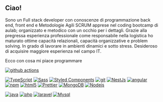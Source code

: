 ## Ciao!

Sono un Full stack developer con conoscenze di programmazione back end, front end e Metodologie Agili SCRUM apprese nel coding bootcamp di aulab; organizzato e metodico con un occhio per i dettagli. Grazie alla pregressa esperienza professionale come responsabile nella logistica ho maturato ottime capacità relazionali, capacità organizzative e problem solving. In grado di lavorare in ambienti dinamici e sotto stress. Desideroso di acquisire maggiore esperienza nel campo IT.

Ecco con cosa mi piace programmare



<p dir="auto">


>
  <a target="_blank" rel="noopener noreferrer nofollow" href="https://camo.githubusercontent.com/4f8210669c113b24c8b6dae514e63df3f10aa8b5fa1142df5a6eaf0e7e421c7e/68747470733a2f2f696d672e736869656c64732e696f2f62616467652f2d4769746875625f416374696f6e732d3230383846463f7374796c653d666c61742d737175617265266c6f676f3d6769746875622d616374696f6e73266c6f676f436f6c6f723d7768697465"><img alt="github actions" src="https://camo.githubusercontent.com/4f8210669c113b24c8b6dae514e63df3f10aa8b5fa1142df5a6eaf0e7e421c7e/68747470733a2f2f696d672e736869656c64732e696f2f62616467652f2d4769746875625f416374696f6e732d3230383846463f7374796c653d666c61742d737175617265266c6f676f3d6769746875622d616374696f6e73266c6f676f436f6c6f723d7768697465" data-canonical-src="https://img.shields.io/badge/-Github_Actions-2088FF?style=flat-square&amp;logo=github-actions&amp;logoColor=white" style="max-width: 100%;"></a>

  <a target="_blank" rel="noopener noreferrer nofollow" href="https://camo.githubusercontent.com/fc531b7ec44d5eb08d44dd57078a31ef6f3357bfd40ed63a86b9eab811b8b7ab/68747470733a2f2f696d672e736869656c64732e696f2f62616467652f2d547970655363726970742d3030374143433f7374796c653d666c61742d737175617265266c6f676f3d74797065736372697074266c6f676f436f6c6f723d7768697465"><img alt="TypeScript" src="https://camo.githubusercontent.com/fc531b7ec44d5eb08d44dd57078a31ef6f3357bfd40ed63a86b9eab811b8b7ab/68747470733a2f2f696d672e736869656c64732e696f2f62616467652f2d547970655363726970742d3030374143433f7374796c653d666c61742d737175617265266c6f676f3d74797065736372697074266c6f676f436f6c6f723d7768697465" data-canonical-src="https://img.shields.io/badge/-TypeScript-007ACC?style=flat-square&amp;logo=typescript&amp;logoColor=white" style="max-width: 100%;"></a>
  <a target="_blank" rel="noopener noreferrer nofollow" href="https://camo.githubusercontent.com/40a7829e7827c09f70eb03b3f3725aa0ad9520f22173f8858250ad29f94b1417/68747470733a2f2f696d672e736869656c64732e696f2f62616467652f2d536173732d4343363639393f7374796c653d666c61742d737175617265266c6f676f3d73617373266c6f676f436f6c6f723d7768697465"><img alt="Sass" src="https://camo.githubusercontent.com/40a7829e7827c09f70eb03b3f3725aa0ad9520f22173f8858250ad29f94b1417/68747470733a2f2f696d672e736869656c64732e696f2f62616467652f2d536173732d4343363639393f7374796c653d666c61742d737175617265266c6f676f3d73617373266c6f676f436f6c6f723d7768697465" data-canonical-src="https://img.shields.io/badge/-Sass-CC6699?style=flat-square&amp;logo=sass&amp;logoColor=white" style="max-width: 100%;"></a>
   <a target="_blank" rel="noopener noreferrer nofollow" href="https://camo.githubusercontent.com/5a77ed0703ada1f9769891b043ce7cacd27e5dac2c4fad6fd799f4abe366273a/68747470733a2f2f696d672e736869656c64732e696f2f62616467652f2d5374796c65645f436f6d706f6e656e74732d6462373039323f7374796c653d666c61742d737175617265266c6f676f3d7374796c65642d636f6d706f6e656e7473266c6f676f436f6c6f723d7768697465"><img alt="Styled Components" src="https://camo.githubusercontent.com/5a77ed0703ada1f9769891b043ce7cacd27e5dac2c4fad6fd799f4abe366273a/68747470733a2f2f696d672e736869656c64732e696f2f62616467652f2d5374796c65645f436f6d706f6e656e74732d6462373039323f7374796c653d666c61742d737175617265266c6f676f3d7374796c65642d636f6d706f6e656e7473266c6f676f436f6c6f723d7768697465" data-canonical-src="https://img.shields.io/badge/-Styled_Components-db7092?style=flat-square&amp;logo=styled-components&amp;logoColor=white" style="max-width: 100%;"></a>
  <a target="_blank" rel="noopener noreferrer nofollow" href="https://camo.githubusercontent.com/3d4a55e7d45198177f13f9f10c536edd2970c43d753759585e3391d04677e56d/68747470733a2f2f696d672e736869656c64732e696f2f62616467652f2d4769742d4630353033323f7374796c653d666c61742d737175617265266c6f676f3d676974266c6f676f436f6c6f723d7768697465"><img alt="git" src="https://camo.githubusercontent.com/3d4a55e7d45198177f13f9f10c536edd2970c43d753759585e3391d04677e56d/68747470733a2f2f696d672e736869656c64732e696f2f62616467652f2d4769742d4630353033323f7374796c653d666c61742d737175617265266c6f676f3d676974266c6f676f436f6c6f723d7768697465" data-canonical-src="https://img.shields.io/badge/-Git-F05032?style=flat-square&amp;logo=git&amp;logoColor=white" style="max-width: 100%;"></a>
  <a target="_blank" rel="noopener noreferrer nofollow" href="https://camo.githubusercontent.com/7b783d2e93fef4dae260f0fcbfbc33304769c53d317a211b5610f75a5761dc61/68747470733a2f2f696d672e736869656c64732e696f2f62616467652f2d4e6573744a732d6561323834353f7374796c653d666c61742d737175617265266c6f676f3d6e6573746a73266c6f676f436f6c6f723d7768697465"><img alt="NestJs" src="https://camo.githubusercontent.com/7b783d2e93fef4dae260f0fcbfbc33304769c53d317a211b5610f75a5761dc61/68747470733a2f2f696d672e736869656c64732e696f2f62616467652f2d4e6573744a732d6561323834353f7374796c653d666c61742d737175617265266c6f676f3d6e6573746a73266c6f676f436f6c6f723d7768697465" data-canonical-src="https://img.shields.io/badge/-NestJs-ea2845?style=flat-square&amp;logo=nestjs&amp;logoColor=white" style="max-width: 100%;"></a>
  <a target="_blank" rel="noopener noreferrer nofollow" href="https://camo.githubusercontent.com/76496f9153dab79a9a835bfc133e95be11ed15bcfdb109202f77d3e6eaa3dd90/68747470733a2f2f696d672e736869656c64732e696f2f62616467652f2d416e67756c61722d4444303033313f7374796c653d666c61742d737175617265266c6f676f3d616e67756c6172266c6f676f436f6c6f723d7768697465"><img alt="angular" src="https://camo.githubusercontent.com/76496f9153dab79a9a835bfc133e95be11ed15bcfdb109202f77d3e6eaa3dd90/68747470733a2f2f696d672e736869656c64732e696f2f62616467652f2d416e67756c61722d4444303033313f7374796c653d666c61742d737175617265266c6f676f3d616e67756c6172266c6f676f436f6c6f723d7768697465" data-canonical-src="https://img.shields.io/badge/-Angular-DD0031?style=flat-square&amp;logo=angular&amp;logoColor=white" style="max-width: 100%;"></a>
  <a target="_blank" rel="noopener noreferrer nofollow" href="https://camo.githubusercontent.com/1fd2aacb73a7adf08ce72b0874d4e69812296d555bd13f4e98fab5d29d21a5ac/68747470733a2f2f696d672e736869656c64732e696f2f62616467652f2d4e504d2d4342333833373f7374796c653d666c61742d737175617265266c6f676f3d6e706d266c6f676f436f6c6f723d7768697465"><img alt="npm" src="https://camo.githubusercontent.com/1fd2aacb73a7adf08ce72b0874d4e69812296d555bd13f4e98fab5d29d21a5ac/68747470733a2f2f696d672e736869656c64732e696f2f62616467652f2d4e504d2d4342333833373f7374796c653d666c61742d737175617265266c6f676f3d6e706d266c6f676f436f6c6f723d7768697465" data-canonical-src="https://img.shields.io/badge/-NPM-CB3837?style=flat-square&amp;logo=npm&amp;logoColor=white" style="max-width: 100%;"></a>
  <a target="_blank" rel="noopener noreferrer nofollow" href="https://camo.githubusercontent.com/6010a85175edf5787bba645d2bdad7ec26f41aafce3f5a59569352de55deed74/68747470733a2f2f696d672e736869656c64732e696f2f62616467652f2d48544d4c352d4533344632363f7374796c653d666c61742d737175617265266c6f676f3d68746d6c35266c6f676f436f6c6f723d7768697465"><img alt="html5" src="https://camo.githubusercontent.com/6010a85175edf5787bba645d2bdad7ec26f41aafce3f5a59569352de55deed74/68747470733a2f2f696d672e736869656c64732e696f2f62616467652f2d48544d4c352d4533344632363f7374796c653d666c61742d737175617265266c6f676f3d68746d6c35266c6f676f436f6c6f723d7768697465" data-canonical-src="https://img.shields.io/badge/-HTML5-E34F26?style=flat-square&amp;logo=html5&amp;logoColor=white" style="max-width: 100%;"></a>
 <a target="_blank" rel="noopener noreferrer nofollow" href="https://camo.githubusercontent.com/5b4f50e6ab0e9ade665f62367bd0023e52e196cef383ec57b11ca03b72da4e7f/68747470733a2f2f696d672e736869656c64732e696f2f62616467652f2d50726574746965722d4637423933453f7374796c653d666c61742d737175617265266c6f676f3d7072657474696572266c6f676f436f6c6f723d7768697465"><img alt="Prettier" src="https://camo.githubusercontent.com/5b4f50e6ab0e9ade665f62367bd0023e52e196cef383ec57b11ca03b72da4e7f/68747470733a2f2f696d672e736869656c64732e696f2f62616467652f2d50726574746965722d4637423933453f7374796c653d666c61742d737175617265266c6f676f3d7072657474696572266c6f676f436f6c6f723d7768697465" data-canonical-src="https://img.shields.io/badge/-Prettier-F7B93E?style=flat-square&amp;logo=prettier&amp;logoColor=white" style="max-width: 100%;"></a>
  <a target="_blank" rel="noopener noreferrer nofollow" href="https://camo.githubusercontent.com/bb133f9a48e0ad5238b369d19d4cfe1a950a59a3cf7f0d846a90272031488ca1/68747470733a2f2f696d672e736869656c64732e696f2f62616467652f2d4d6f6e676f44422d3133616135323f7374796c653d666c61742d737175617265266c6f676f3d6d6f6e676f6462266c6f676f436f6c6f723d7768697465"><img alt="MongoDB" src="https://camo.githubusercontent.com/bb133f9a48e0ad5238b369d19d4cfe1a950a59a3cf7f0d846a90272031488ca1/68747470733a2f2f696d672e736869656c64732e696f2f62616467652f2d4d6f6e676f44422d3133616135323f7374796c653d666c61742d737175617265266c6f676f3d6d6f6e676f6462266c6f676f436f6c6f723d7768697465" data-canonical-src="https://img.shields.io/badge/-MongoDB-13aa52?style=flat-square&amp;logo=mongodb&amp;logoColor=white" style="max-width: 100%;"></a>
  <a target="_blank" rel="noopener noreferrer nofollow" href="https://camo.githubusercontent.com/85f7d55972c294b45f6c2f5822b9c569f215a3ca256be9e3283c122a9f6e6fe1/68747470733a2f2f696d672e736869656c64732e696f2f62616467652f2d4e6f64656a732d3433383533643f7374796c653d666c61742d737175617265266c6f676f3d4e6f64652e6a73266c6f676f436f6c6f723d7768697465"><img alt="Nodejs" src="https://camo.githubusercontent.com/85f7d55972c294b45f6c2f5822b9c569f215a3ca256be9e3283c122a9f6e6fe1/68747470733a2f2f696d672e736869656c64732e696f2f62616467652f2d4e6f64656a732d3433383533643f7374796c653d666c61742d737175617265266c6f676f3d4e6f64652e6a73266c6f676f436f6c6f723d7768697465" data-canonical-src="https://img.shields.io/badge/-Nodejs-43853d?style=flat-square&amp;logo=Node.js&amp;logoColor=white" style="max-width: 100%;"></a>

   <a target="_blank" rel="noopener noreferrer nofollow" href="https://cdn.iconscout.com/icon/free/png-256/free-java-60-1174953.png?f=webp&w=256">
<img target="_blank" rel="noopener noreferrer nofollow" href= "https://cdn.iconscout.com/icon/free/png-256/free-java-60-1174953.png?f=webp&w=256"  alt="java" src="https://cdn.iconscout.com/icon/free/png-256/free-java-60-1174953.png?f=webp&w=256" data-canonical-src="https://img.shields.io/badge/-TypeScript-007ACC?style=flat-square&amp;logo=typescript&amp;logoColor=white" style="max-width: 100%;"></a>

   <a target="_blank" rel="noopener noreferrer nofollow" href="https://static-00.iconduck.com/assets.00/php-icon-256x256-oq5bc0bt.png">
<img target="_blank" rel="noopener noreferrer nofollow" href= "https://static-00.iconduck.com/assets.00/php-icon-256x256-oq5bc0bt.png"  alt="php" src="https://static-00.iconduck.com/assets.00/php-icon-256x256-oq5bc0bt.png" data-canonical-src="https://img.shields.io/badge/-TypeScript-007ACC?style=flat-square&amp;logo=typescript&amp;logoColor=white" style="max-width: 100%;"></a>

  <a target="_blank" rel="noopener noreferrer nofollow" href="https://cdn.iconscout.com/icon/free/png-256/free-laravel-3-1175147.png?f=webp">
<img target="_blank" rel="noopener noreferrer nofollow" href= "https://cdn.iconscout.com/icon/free/png-256/free-laravel-3-1175147.png?f=webp"  alt="laravel" src="https://cdn.iconscout.com/icon/free/png-256/free-laravel-3-1175147.png?f=webp" data-canonical-src="https://img.shields.io/badge/-TypeScript-007ACC?style=flat-square&amp;logo=typescript&amp;logoColor=white" style="max-width: 100%;"></a>

  <a target="_blank" rel="noopener noreferrer nofollow" href="https://cdn.iconscout.com/icon/free/png-256/free-mysql-19-1174939.png">
<img target="_blank" rel="noopener noreferrer nofollow" href= "https://cdn.iconscout.com/icon/free/png-256/free-mysql-19-1174939.png"  alt="Mysql" src="https://cdn.iconscout.com/icon/free/png-256/free-mysql-19-1174939.png" data-canonical-src="https://img.shields.io/badge/-TypeScript-007ACC?style=flat-square&amp;logo=typescript&amp;logoColor=white" style="max-width: 100%;"></a>
</p>
